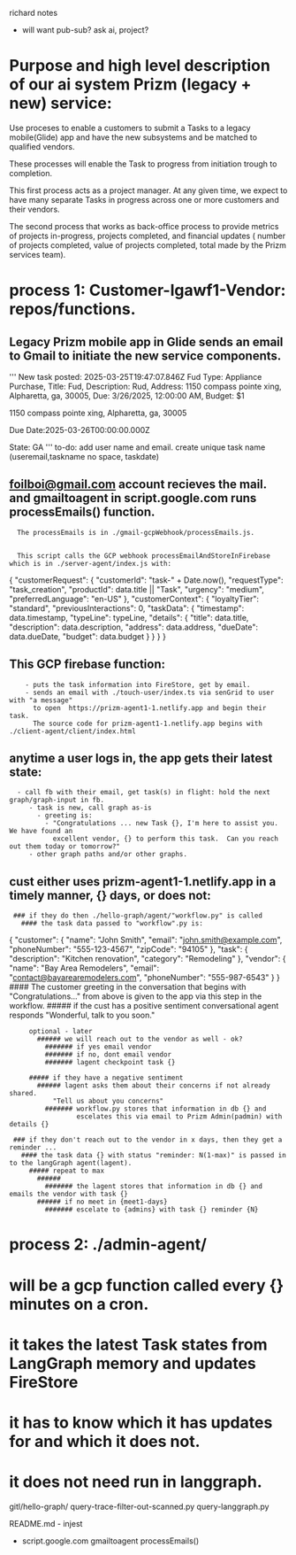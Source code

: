 




richard notes
  - will want pub-sub?  ask ai, project?

# Purpose and high level description of our ai system Prizm (legacy + new) service:

   Use proceses to enable a customers to submit a Tasks to a legacy mobile(Glide) app and have the new
   subsystems and be matched to qualified vendors.  
   
   These processes will enable the Task to progress from initiation trough to completion.
   
   This first process acts as a project manager.  At any given time, we expect to have many separate Tasks
   in progress across one or more customers and their vendors.

   The second process that works as back-office process to provide metrics of projects in-progress, 
   projects completed, and financial updates ( number of projects completed, value of projects completed,
   total made by the Prizm services team).

 # process 1: Customer-lgawf1-Vendor: repos/functions. 
   ## Legacy Prizm mobile app in Glide sends an email to Gmail to initiate the new service components.

'''
New task posted: 2025-03-25T19:47:07.846Z
Fud
Type: Appliance Purchase, Title: Fud, Description: Rud, Address: 1150 compass pointe xing, Alpharetta, ga, 30005, Due: 3/26/2025, 12:00:00 AM, Budget: $1


1150 compass pointe xing, Alpharetta, ga, 30005

Due Date:2025-03-26T00:00:00.000Z

State: GA
'''
   to-do:
      add user name and email.
      create unique task name (useremail,taskname no space, taskdate)

   ## foilboi@gmail.com account recieves the mail. and gmailtoagent in script.google.com runs processEmails() function.
      The processEmails is in ./gmail-gcpWebhook/processEmails.js.


      This script calls the GCP webhook processEmailAndStoreInFirebase which is in ./server-agent/index.js with:
{
    "customerRequest": {
      "customerId": "task-" + Date.now(),
      "requestType": "task_creation",
      "productId": data.title || "Task",
      "urgency": "medium",
      "preferredLanguage": "en-US"
    },
    "customerContext": {
      "loyaltyTier": "standard",
      "previousInteractions": 0,
      "taskData": {
        "timestamp": data.timestamp,
        "typeLine": typeLine,
        "details": {
          "title": data.title,
          "description": data.description,
          "address": data.address,
          "dueDate": data.dueDate,
          "budget": data.budget
        }
      }
    }
}

   ## This GCP firebase function:
        - puts the task information into FireStore, get by email.
        - sends an email with ./touch-user/index.ts via senGrid to user with "a message" 
          to open  https://prizm-agent1-1.netlify.app and begin their task.  
          The source code for prizm-agent1-1.netlify.app begins with ./client-agent/client/index.html
      
   ## anytime a user logs in, the app gets their latest state:
      - call fb with their email, get task(s) in flight: hold the next graph/graph-input in fb.  
         - task is new, call graph as-is
           - greeting is:
             - "Congratulations ... new Task {}, I'm here to assist you.  We have found an
               excellent vendor, {} to perform this task.  Can you reach out them today or tomorrow?"
         - other graph paths and/or other graphs.

   ## cust either uses prizm-agent1-1.netlify.app in a timely manner, {} days, or does not:
     ### if they do then ./hello-graph/agent/"workflow.py" is called
       #### the task data passed to "workflow".py is:
{
        "customer": {
            "name": "John Smith",
            "email": "john.smith@example.com",
            "phoneNumber": "555-123-4567",
            "zipCode": "94105"
        },
        "task": {
            "description": "Kitchen renovation",
            "category": "Remodeling"
        },
        "vendor": {
            "name": "Bay Area Remodelers",
            "email": "contact@bayarearemodelers.com",
            "phoneNumber": "555-987-6543"
        }
    }
       #### The customer greeting in the conversation that begins with "Congratulations..." 
            from above is given to the app via this step in the workflow.
         ##### if the cust has a positive sentiment
            conversational agent responds "Wonderful, talk to you soon."

         optional - later
           ###### we will reach out to the vendor as well - ok?
             ####### if yes email vendor
             ####### if no, dont email vendor
             ####### lagent checkpoint task {}

         ##### if they have a negative sentiment
           ###### lagent asks them about their concerns if not already shared.
               "Tell us about you concerns"
             ####### workflow.py stores that information in db {} and
                     escelates this via email to Prizm Admin(padmin) with details {}

     ### if they don't reach out to the vendor in x days, then they get a reminder ...
       #### the task data {} with status "reminder: N(1-max)" is passed in to the langGraph agent(lagent).
         ##### repeat to max
           ######  
             ####### the lagent stores that information in db {} and emails the vendor with task {}
           ###### if no meet in {meet1-days}
             ####### escelate to {admins} with task {} reminder {N}

 # process 2: ./admin-agent/<no code yet>
   # will be a gcp function called every {} minutes on a cron.
   # it takes the latest Task states from LangGraph memory and updates FireStore
   # it has to know which it has updates for and which it does not.
   # it does not need run in langgraph.
   gitl/hello-graph/
      query-trace-filter-out-scanned.py
      query-langgraph.py

README.md - injest
   - script.google.com gmailtoagent processEmails()


